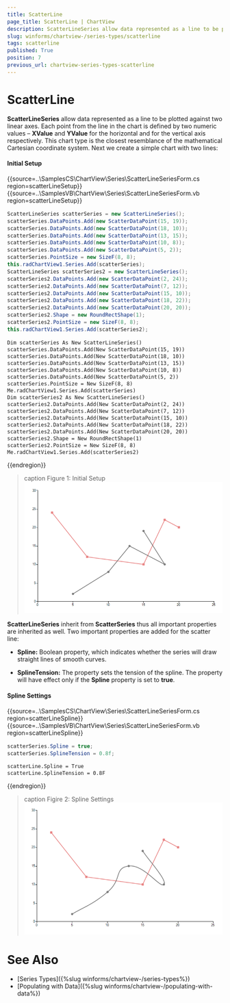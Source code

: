 ```yaml
---
title: ScatterLine
page_title: ScatterLine | ChartView
description: ScatterLineSeries allow data represented as a line to be plotted against two linear axes. Each point from the line in the chart is defined by two numeric values – XValue and YValue
slug: winforms/chartview-/series-types/scatterline
tags: scatterline
published: True
position: 7
previous_url: chartview-series-types-scatterline
---
```


# ScatterLine

__ScatterLineSeries__ allow data represented as a line to be plotted against two linear axes. Each point from the line in the chart is defined by two numeric values – __XValue__ and __YValue__ for the horizontal and for the vertical axis respectively. This chart type is the closest resemblance of the mathematical Cartesian coordinate system. Next we create a simple chart with two lines: 

#### Initial Setup

{{source=..\SamplesCS\ChartView\Series\ScatterLineSeriesForm.cs region=scatterLineSetup}} 
{{source=..\SamplesVB\ChartView\Series\ScatterLineSeriesForm.vb region=scatterLineSetup}} 

````C#
ScatterLineSeries scatterSeries = new ScatterLineSeries();
scatterSeries.DataPoints.Add(new ScatterDataPoint(15, 19));
scatterSeries.DataPoints.Add(new ScatterDataPoint(18, 10));
scatterSeries.DataPoints.Add(new ScatterDataPoint(13, 15));
scatterSeries.DataPoints.Add(new ScatterDataPoint(10, 8));
scatterSeries.DataPoints.Add(new ScatterDataPoint(5, 2));
scatterSeries.PointSize = new SizeF(8, 8);
this.radChartView1.Series.Add(scatterSeries);
ScatterLineSeries scatterSeries2 = new ScatterLineSeries();
scatterSeries2.DataPoints.Add(new ScatterDataPoint(2, 24));
scatterSeries2.DataPoints.Add(new ScatterDataPoint(7, 12));
scatterSeries2.DataPoints.Add(new ScatterDataPoint(15, 10));
scatterSeries2.DataPoints.Add(new ScatterDataPoint(18, 22));
scatterSeries2.DataPoints.Add(new ScatterDataPoint(20, 20));
scatterSeries2.Shape = new RoundRectShape(1);
scatterSeries2.PointSize = new SizeF(8, 8);
this.radChartView1.Series.Add(scatterSeries2);

````
````VB.NET
Dim scatterSeries As New ScatterLineSeries()
scatterSeries.DataPoints.Add(New ScatterDataPoint(15, 19))
scatterSeries.DataPoints.Add(New ScatterDataPoint(18, 10))
scatterSeries.DataPoints.Add(New ScatterDataPoint(13, 15))
scatterSeries.DataPoints.Add(New ScatterDataPoint(10, 8))
scatterSeries.DataPoints.Add(New ScatterDataPoint(5, 2))
scatterSeries.PointSize = New SizeF(8, 8)
Me.radChartView1.Series.Add(scatterSeries)
Dim scatterSeries2 As New ScatterLineSeries()
scatterSeries2.DataPoints.Add(New ScatterDataPoint(2, 24))
scatterSeries2.DataPoints.Add(New ScatterDataPoint(7, 12))
scatterSeries2.DataPoints.Add(New ScatterDataPoint(15, 10))
scatterSeries2.DataPoints.Add(New ScatterDataPoint(18, 22))
scatterSeries2.DataPoints.Add(New ScatterDataPoint(20, 20))
scatterSeries2.Shape = New RoundRectShape(1)
scatterSeries2.PointSize = New SizeF(8, 8)
Me.radChartView1.Series.Add(scatterSeries2)

````

{{endregion}} 

>caption Figure 1: Initial Setup
![chartview-series-scatterline 001](images/chartview-series-scatterline001.png)

__ScatterLineSeries__ inherit from __ScatterSeries__ thus all important properties are inherited as well. Two important properties are added for the scatter line:

* __Spline:__ Boolean property, which indicates whether the series will draw straight lines of smooth curves.            

* __SplineTension:__ The property sets the tension of the spline. The property will have effect only if the __Spline__ property is set to __true__.

#### Spline Settings
 
{{source=..\SamplesCS\ChartView\Series\ScatterLineSeriesForm.cs region=scatterLineSpline}} 
{{source=..\SamplesVB\ChartView\Series\ScatterLineSeriesForm.vb region=scatterLineSpline}} 

````C#
scatterSeries.Spline = true;
scatterSeries.SplineTension = 0.8f;

````
````VB.NET
scatterLine.Spline = True
scatterLine.SplineTension = 0.8F

````

{{endregion}} 

>caption Figire 2: Spline Settings
![chartview-series-scatterline 002](images/chartview-series-scatterline002.png)

# See Also

* [Series Types]({%slug winforms/chartview-/series-types%})
* [Populating with Data]({%slug winforms/chartview-/populating-with-data%})
